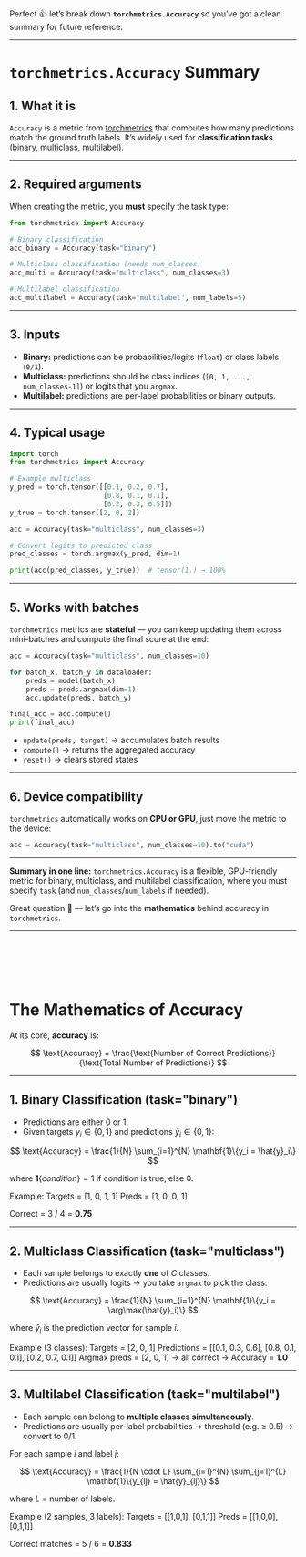 Perfect 👍 let’s break down **`torchmetrics.Accuracy`** so you’ve got a clean summary for future reference.

---

#  `torchmetrics.Accuracy` Summary

## 1. What it is

`Accuracy` is a metric from [torchmetrics](https://torchmetrics.readthedocs.io/) that computes how many predictions match the ground truth labels. It’s widely used for **classification tasks** (binary, multiclass, multilabel).

---

## 2. Required arguments

When creating the metric, you **must** specify the task type:

```python
from torchmetrics import Accuracy

# Binary classification
acc_binary = Accuracy(task="binary")

# Multiclass classification (needs num_classes)
acc_multi = Accuracy(task="multiclass", num_classes=3)

# Multilabel classification
acc_multilabel = Accuracy(task="multilabel", num_labels=5)
```

---

## 3. Inputs

* **Binary:** predictions can be probabilities/logits (`float`) or class labels (`0/1`).
* **Multiclass:** predictions should be class indices (`[0, 1, ..., num_classes-1]`) or logits that you `argmax`.
* **Multilabel:** predictions are per-label probabilities or binary outputs.

---

## 4. Typical usage

```python
import torch
from torchmetrics import Accuracy

# Example multiclass
y_pred = torch.tensor([[0.1, 0.2, 0.7],
                       [0.8, 0.1, 0.1],
                       [0.2, 0.3, 0.5]])
y_true = torch.tensor([2, 0, 2])

acc = Accuracy(task="multiclass", num_classes=3)

# Convert logits to predicted class
pred_classes = torch.argmax(y_pred, dim=1)

print(acc(pred_classes, y_true))  # tensor(1.) → 100%
```

---

## 5. Works with batches

`torchmetrics` metrics are **stateful** — you can keep updating them across mini-batches and compute the final score at the end:

```python
acc = Accuracy(task="multiclass", num_classes=10)

for batch_x, batch_y in dataloader:
    preds = model(batch_x)
    preds = preds.argmax(dim=1)
    acc.update(preds, batch_y)

final_acc = acc.compute()
print(final_acc)
```

* `update(preds, target)` → accumulates batch results
* `compute()` → returns the aggregated accuracy
* `reset()` → clears stored states

---

## 6. Device compatibility

`torchmetrics` automatically works on **CPU or GPU**, just move the metric to the device:

```python
acc = Accuracy(task="multiclass", num_classes=10).to("cuda")
```

---

 **Summary in one line:**
`torchmetrics.Accuracy` is a flexible, GPU-friendly metric for binary, multiclass, and multilabel classification, where you must specify `task` (and `num_classes`/`num_labels` if needed).



Great question 🙌 — let’s go into the **mathematics** behind accuracy in `torchmetrics`.

---

<br><br><br><br>


#  The Mathematics of Accuracy

At its core, **accuracy** is:

$$
\text{Accuracy} = \frac{\text{Number of Correct Predictions}}{\text{Total Number of Predictions}}
$$

---

## 1. **Binary Classification** (task="binary")

* Predictions are either $0$ or $1$.
* Given targets $y_i \in \{0, 1\}$ and predictions $\hat{y}_i \in \{0, 1\}$:

$$
\text{Accuracy} = \frac{1}{N} \sum_{i=1}^{N} \mathbf{1}\{y_i = \hat{y}_i\}
$$

where $\mathbf{1}\{condition\} = 1$ if condition is true, else 0.

 Example:
Targets = \[1, 0, 1, 1]
Preds   = \[1, 0, 0, 1]

Correct = 3 / 4 = **0.75**

---

## 2. **Multiclass Classification** (task="multiclass")

* Each sample belongs to exactly **one** of $C$ classes.
* Predictions are usually logits → you take `argmax` to pick the class.

$$
\text{Accuracy} = \frac{1}{N} \sum_{i=1}^{N} \mathbf{1}\{y_i = \arg\max(\hat{y}_i)\}
$$

where $\hat{y}_i$ is the prediction vector for sample $i$.

 Example (3 classes):
Targets = \[2, 0, 1]
Predictions = \[\[0.1, 0.3, 0.6], \[0.8, 0.1, 0.1], \[0.2, 0.7, 0.1]]
Argmax preds = \[2, 0, 1] → all correct → Accuracy = **1.0**

---

## 3. **Multilabel Classification** (task="multilabel")

* Each sample can belong to **multiple classes simultaneously**.
* Predictions are usually per-label probabilities → threshold (e.g. ≥ 0.5) → convert to 0/1.

For each sample $i$ and label $j$:

$$
\text{Accuracy} = \frac{1}{N \cdot L} \sum_{i=1}^{N} \sum_{j=1}^{L} \mathbf{1}\{y_{ij} = \hat{y}_{ij}\}
$$

where $L$ = number of labels.

 Example (2 samples, 3 labels):
Targets = \[\[1,0,1], \[0,1,1]]
Preds   = \[\[1,0,0], \[0,1,1]]

Correct matches = 5 / 6 = **0.833**

